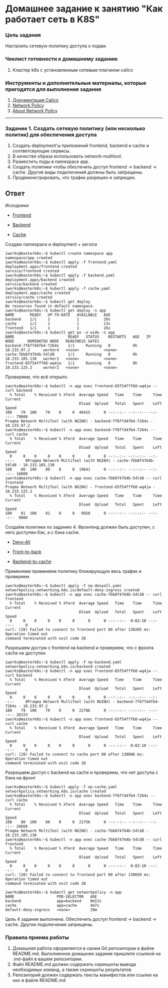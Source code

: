 # Домашнее задание к занятию "Как работает сеть в K8S"

### Цель задания

Настроить сетевую политику доступа к подам.

### Чеклист готовности к домашнему заданию

1. Кластер k8s с установленным сетевым плагином calico

### Инструменты и дополнительные материалы, которые пригодятся для выполнения задания

1. [Документация Calico](https://www.tigera.io/project-calico/)
2. [Network Policy](https://kubernetes.io/docs/concepts/services-networking/network-policies/)
3. [About Network Policy](https://docs.projectcalico.org/about/about-network-policy)

-----

### Задание 1. Создать сетевую политику (или несколько политик) для обеспечения доступа

1. Создать deployment'ы приложений frontend, backend и cache и соответсвующие сервисы.
2. В качестве образа использовать network-multitool.
3. Разместить поды в namespace app.
4. Создать политики чтобы обеспечить доступ frontend -> backend -> cache. Другие виды подключений должны быть запрещены.
5. Продемонстрировать, что трафик разрешен и запрещен.

## Ответ

Исходники
 - [Frontend](src/frontend.yaml)
 
 - [Backend](src/backend.yaml)

 - [Cache](src/cache.yaml)

Создаю namespace и deployment + service 
```
iworks@masterk8s:~$ kubectl create namespace app
namespace/app created
iworks@masterk8s:~$ kubectl apply -f frontend.yaml 
deployment.apps/frontend created
service/frontend created
iworks@masterk8s:~$ kubectl apply -f backend.yaml 
deployment.apps/backend created
service/backend created
iworks@masterk8s:~$ kubectl apply -f cache.yaml 
deployment.apps/cache created
service/cache created
iworks@masterk8s:~$ kubectl get deploy
No resources found in default namespace.
iworks@masterk8s:~$ kubectl get deploy -n app
NAME       READY   UP-TO-DATE   AVAILABLE   AGE
backend    1/1     1            1           20s
cache      1/1     1            1           13s
frontend   1/1     1            1           26s
iworks@masterk8s:~$ kubectl get po -o wide -n app
NAME                        READY   STATUS    RESTARTS   AGE   IP               NODE      NOMINATED NODE   READINESS GATES
backend-7f6ffd4fb4-7264s    1/1     Running   0          9h    10.233.97.2      worker4   <none>           <none>
cache-7bb8f4764b-54ld8      1/1     Running   0          9h    10.233.105.130   worker1   <none>           <none>
frontend-85f54fff68-wq4jw   1/1     Running   0          9h    10.233.125.2     worker2   <none>           <none>
```

Проверяем, что всё открыто.
```
iworks@masterk8s:~$ kubectl -n app exec frontend-85f54fff68-wq4jw -- curl backend
  % Total    % Received % Xferd  Average Speed   Time    Time     Time  Current
                                 Dload  Upload   Total   Spent    Left  Speed
100    79  100    79    0     0  46415      0 --:--:-- --:--:-- --:--:-- 79000
Praqma Network MultiTool (with NGINX) - backend-7f6ffd4fb4-7264s - 10.233.97.2
iworks@masterk8s:~$ kubectl -n app exec backend-7f6ffd4fb4-7264s -- curl cache
  % Total    % Received % Xferd  Average Speed   Time    Time     Time  Current
                                 Dload  Upload   Total   Spent    Left  Speed
  0     0    0     0    0     0      0      0 --:--:-- --:--:-- --:--:--     0Praqma Network MultiTool (with NGINX) - cache-7bb8f4764b-54ld8 - 10.233.105.130
100    80  100    80    0     0  19641      0 --:--:-- --:--:-- --:--:-- 16000
iworks@masterk8s:~$ kubectl -n app exec cache-7bb8f4764b-54ld8 -- curl frontend
Praqma Network MultiTool (with NGINX) - frontend-85f54fff68-wq4jw - 10.233.125.2
  % Total    % Received % Xferd  Average Speed   Time    Time     Time  Current
                                 Dload  Upload   Total   Spent    Left  Speed
100    81  100    81    0     0   8920      0 --:--:-- --:--:-- --:--:--  9000
```

Создаём политики по заданию 4. Фронтенд должен быть доступен, с него доступен бэк, а с бэка cache. 
 - [Deny-All](src/np-denyall.yaml)
 
 - [Front-to-back](src/np-backend.yaml)
 
 - [Backend-to-cache](src/np-cache.yaml)

 

Применяем применяем политику блокирующую весь трафик и проверяем
```
iworks@masterk8s:~$ kubectl apply -f np-denyall.yaml 
networkpolicy.networking.k8s.io/default-deny-ingress created
iworks@masterk8s:~$ kubectl -n app exec cache-7bb8f4764b-54ld8 -- curl frontend
  % Total    % Received % Xferd  Average Speed   Time    Time     Time  Current
                                 Dload  Upload   Total   Spent    Left  Speed
  0     0    0     0    0     0      0      0 --:--:--  0:02:10 --:--:--     0
curl: (28) Failed to connect to frontend port 80 after 130205 ms: Operation timed out
command terminated with exit code 28
```
Разрешаем достум с frontend на backend и проверяем, что с фронта cache не доступен
```
iworks@masterk8s:~$ kubectl apply -f np-backend.yaml 
networkpolicy.networking.k8s.io/backend created
iworks@masterk8s:~$ kubectl -n app exec frontend-85f54fff68-wq4jw -- curl backend
  % Total    % Received % Xferd  Average Speed   Time    Time     Time  Current
                                 Dload  Upload   Total   Spent    Left  Speed
  0     0    0     0    0     0      0      0 --:--:-- --:--:-- --:--:--     0Praqma Network MultiTool (with NGINX) - backend-7f6ffd4fb4-7264s - 10.233.97.2
100    79  100    79    0     0  22786      0 --:--:-- --:--:-- --:--:-- 26333
iworks@masterk8s:~$ kubectl -n app exec frontend-85f54fff68-wq4jw -- curl cache
  % Total    % Received % Xferd  Average Speed   Time    Time     Time  Current
                                 Dload  Upload   Total   Spent    Left  Speed
  0     0    0     0    0     0      0      0 --:--:--  0:02:10 --:--:--     0
curl: (28) Failed to connect to cache port 80 after 130086 ms: Operation timed out
command terminated with exit code 28
```

Разрешаем доступ с backend на cache и проверяем, что нет доступа с бэка на фронт
```
iworks@masterk8s:~$ kubectl apply -f np-cache.yaml 
networkpolicy.networking.k8s.io/cache created
iworks@masterk8s:~$ kubectl -n app exec backend-7f6ffd4fb4-7264s -- curl cache
  % Total    % Received % Xferd  Average Speed   Time    Time     Time  Current
                                 Dload  Upload   Total   Spent    Left  Speed
100    80  100    80    0     0  21756      0 --:--:-- --:--:-- --:--:-- 26666
Praqma Network MultiTool (with NGINX) - cache-7bb8f4764b-54ld8 - 10.233.105.130
iworks@masterk8s:~$ kubectl -n app exec cache-7bb8f4764b-54ld8 -- curl frontend
  % Total    % Received % Xferd  Average Speed   Time    Time     Time  Current
                                 Dload  Upload   Total   Spent    Left  Speed
  0     0    0     0    0     0      0      0 --:--:--  0:02:10 --:--:--     0
curl: (28) Failed to connect to frontend port 80 after 130650 ms: Operation timed out
command terminated with exit code 28
```

```
iworks@masterk8s:~$ kubectl get networkpolicy -n app
NAME                   POD-SELECTOR   AGE
backend                app=backend    9m13s
cache                  app=cache      4m7s
default-deny-ingress   <none>         20m
```
Цель 4 задания выполнена. Обеспечить доступ frontend -> backend -> cache. Другие подключения запрещены.

### Правила приема работы

1. Домашняя работа оформляется в своем Git репозитории в файле README.md. Выполненное домашнее задание пришлите ссылкой на .md-файл в вашем репозитории.
2. Файл README.md должен содержать скриншоты вывода необходимых команд, а также скриншоты результатов
3. Репозиторий должен содержать тексты манифестов или ссылки на них в файле README.md
